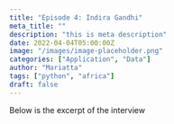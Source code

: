 ```yaml
---
title: "Episode 4: Indira Gandhi"
meta_title: ""
description: "this is meta description"
date: 2022-04-04T05:00:00Z
image: "/images/image-placeholder.png"
categories: ["Application", "Data"]
author: "Mariatta"
tags: ["python", "africa"]
draft: false
---
```


Below is the excerpt of the interview

